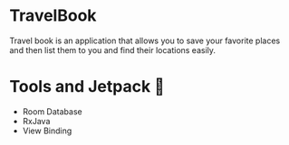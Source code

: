 # TravelBook

Travel book is an application that allows you to save your favorite places and then list them to you and find their locations easily.

<h1>Tools and Jetpack 🚀</h1>

- Room Database
- RxJava
- View Binding
 
